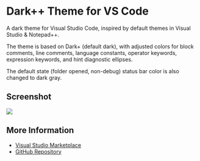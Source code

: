 # Dark++ Theme for VS Code
A dark theme for Visual Studio Code, inspired by default themes in Visual Studio & Notepad++.

The theme is based on Dark+ (default dark), with adjusted colors for block comments, line comments, language constants, operator keywords, expression keywords, and hint diagnostic ellipses.  

The default state (folder opened, non-debug) status bar color is also changed to dark gray.

## Screenshot
![](https://raw.githubusercontent.com/gbale/vscode-theme-darkplusplus/main/screenshot.png)

## More Information
* [Visual Studio Marketplace](https://marketplace.visualstudio.com/items?itemName=bale.theme-darkplusplus)
* [GitHub Repository](https://github.com/gbale/vscode-theme-darkplusplus)
